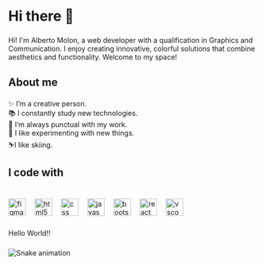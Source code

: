 <h1 align="left">Hi there 👋</h1>

###

<p align="left">Hi! I'm Alberto Molon, a web developer with a qualification in Graphics and Communication. I enjoy creating innovative, colorful solutions that combine aesthetics and functionality. Welcome to my space!</p>

###

<h2 align="left">About me</h2>

###

<p align="left">✨ I’m a creative person.<br>📚 I constantly study new technologies.<br>🎯 I’m always punctual with my work.<br>🎲 I like experimenting with new things.<br>⛷️I like skiing.</p>

###

<h2 align="left">I code with</h2>

###

<br clear="both">

<div align="left">
  <img src="https://cdn.jsdelivr.net/gh/devicons/devicon/icons/figma/figma-original.svg" height="35" alt="figma logo"  />
  <img width="10" />
  <img src="https://cdn.jsdelivr.net/gh/devicons/devicon/icons/html5/html5-original.svg" height="35" alt="html5 logo"  />
  <img width="10" />
  <img src="https://cdn.jsdelivr.net/gh/devicons/devicon/icons/css3/css3-original.svg" height="35" alt="css logo"  />
  <img width="10" />
  <img src="https://cdn.jsdelivr.net/gh/devicons/devicon/icons/javascript/javascript-original.svg" height="35" alt="javascript logo"  />
  <img width="10" />
  <img src="https://cdn.jsdelivr.net/gh/devicons/devicon/icons/bootstrap/bootstrap-original.svg" height="35" alt="bootstrap logo"  />
  <img width="10" />
  <img src="https://cdn.jsdelivr.net/gh/devicons/devicon/icons/react/react-original.svg" height="35" alt="react logo"  />
  <img width="10" />
  <img src="https://cdn.jsdelivr.net/gh/devicons/devicon/icons/vscode/vscode-original.svg" height="35" alt="vscode logo"  />
</div>

###

<p align="left">Hello World!!</p>

###

<img src="https://raw.githubusercontent.com/albertomolon/albertomolon/output/snake.svg" alt="Snake animation" />

###
